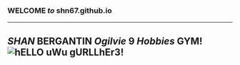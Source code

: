 ### **WELCOME** *to* shn67.github.io
---
*SHAN* **BERGANTIN** *Ogilvie* **9**
*Hobbies*
**GYM!**
![hELLO uWu gURLLhEr3!](https://www.dailyfunnyquote.com/wp-content/uploads/2018/09/24-Gym-Memes-About-Going-To-The-Gym-That-Are-Way-Funnier-Than-They-Should-Be21.jpg)
---

